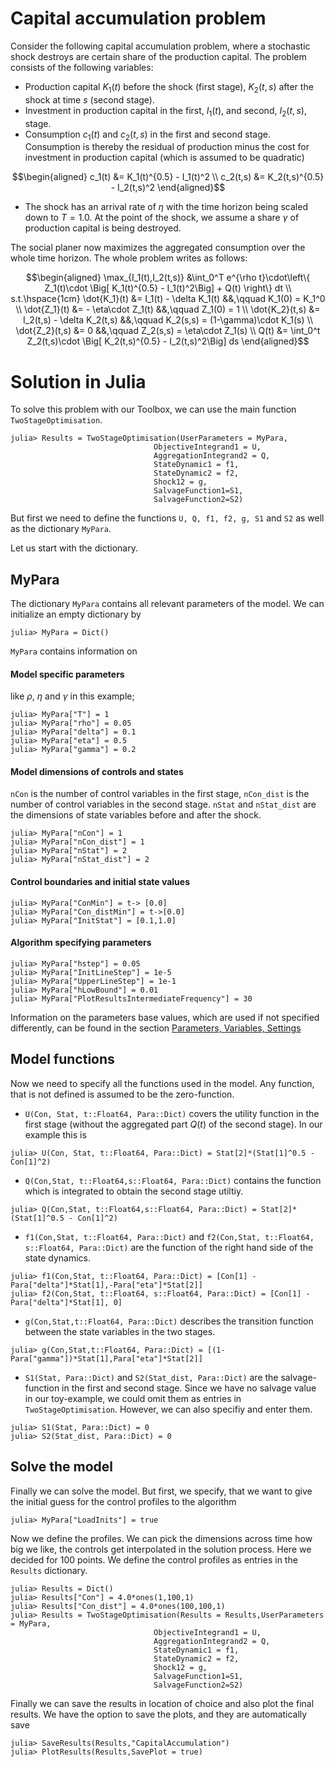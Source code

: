 # Capital accumulation problem

Consider the following capital accumulation problem, where a stochastic shock destroys are certain share of the production capital. The problem consists of the following variables:

- Production capital $K_1(t)$ before the shock (first stage), $K_2(t,s)$ after the shock at time $s$ (second stage).
- Investment in production capital in the first, $I_1(t)$, and second, $I_2(t,s)$, stage.
- Consumption $c_1(t)$ and $c_2(t,s)$ in the first and second stage. Consumption is thereby the residual of production minus the cost for investment in production capital (which is assumed to be quadratic)

```math
\begin{aligned}
c_1(t) &= K_1(t)^{0.5} - I_1(t)^2 \\
c_2(t,s) &= K_2(t,s)^{0.5} - I_2(t,s)^2
\end{aligned}
```

- The shock has an arrival rate of $\eta$ with the time horizon being scaled down to $T=1.0$. At the point of the shock, we assume a share $\gamma$ of production capital is being destroyed.

The social planer now maximizes the aggregated consumption over the whole time horizon. The whole problem writes as follows:

```math
\begin{aligned}
\max_{I_1(t),I_2(t,s)} &\int_0^T e^{\rho t}\cdot\left\{ Z_1(t)\cdot \Big[ K_1(t)^{0.5} - I_1(t)^2\Big] + Q(t) \right\} dt \\
s.t.\hspace{1cm} \dot{K_1}(t) &= I_1(t) - \delta K_1(t) &&,\qquad K_1(0) = K_1^0 \\
\dot{Z_1}(t) &= - \eta\cdot Z_1(t)                      &&,\qquad Z_1(0) = 1 \\
\dot{K_2}(t,s) &= I_2(t,s) - \delta K_2(t,s)            &&,\qquad K_2(s,s) = (1-\gamma)\cdot K_1(s) \\
\dot{Z_2}(t,s) &= 0                                     &&,\qquad Z_2(s,s) = \eta\cdot Z_1(s) \\
Q(t) &= \int_0^t Z_2(t,s)\cdot \Big[ K_2(t,s)^{0.5} - I_2(t,s)^2\Big] ds
\end{aligned}
```

# Solution in Julia

To solve this problem with our Toolbox, we can use the main function ```TwoStageOptimisation```.

```julia-repl
julia> Results = TwoStageOptimisation(UserParameters = MyPara,
                                ObjectiveIntegrand1 = U, 
                                AggregationIntegrand2 = Q,
                                StateDynamic1 = f1,
                                StateDynamic2 = f2, 
                                Shock12 = g,
                                SalvageFunction1=S1,
                                SalvageFunction2=S2)
```

But first we need to define the functions ```U, Q, f1, f2, g, S1``` and ```S2``` as well as the dictionary ```MyPara```.

Let us start with the dictionary.

## MyPara

The dictionary ```MyPara``` contains all relevant parameters of the model. We can initialize an empty dictionary by
```julia-repl
julia> MyPara = Dict()
```
```MyPara``` contains information on

#### Model specific parameters

like $\rho$, $\eta$ and $\gamma$ in this example;
```julia-repl
julia> MyPara["T"] = 1
julia> MyPara["rho"] = 0.05
julia> MyPara["delta"] = 0.1
julia> MyPara["eta"] = 0.5
julia> MyPara["gamma"] = 0.2
```
#### Model dimensions of controls and states

```nCon``` is the number of control variables in the first stage, ```nCon_dist``` is the number of control variables in the second stage. ```nStat``` and ```nStat_dist``` are the dimensions of state variables before and after the shock.

```julia-repl
julia> MyPara["nCon"] = 1
julia> MyPara["nCon_dist"] = 1
julia> MyPara["nStat"] = 2
julia> MyPara["nStat_dist"] = 2
```
#### Control boundaries and initial state values

```julia-repl
julia> MyPara["ConMin"] = t-> [0.0]
julia> MyPara["Con_distMin"] = t->[0.0]
julia> MyPara["InitStat"] = [0.1,1.0]
```

#### Algorithm specifying parameters

```julia-repl
julia> MyPara["hstep"] = 0.05
julia> MyPara["InitLineStep"] = 1e-5
julia> MyPara["UpperLineStep"] = 1e-1
julia> MyPara["hLowBound"] = 0.01
julia> MyPara["PlotResultsIntermediateFrequency"] = 30
```

Information on the parameters base values, which are used if not specified differently, can be found in the section [Parameters, Variables, Settings](../Functions/ParametersVariablesSettings.md)

## Model functions

Now we need to specify all the functions used in the model. Any function, that is not defined is assumed to be the zero-function.

* ```U(Con, Stat, t::Float64, Para::Dict)``` covers the utility function in the first stage (without the aggregated part $Q(t)$ of the second stage). In our example this is 
```julia-repl
julia> U(Con, Stat, t::Float64, Para::Dict) = Stat[2]*(Stat[1]^0.5 - Con[1]^2)
```

* ```Q(Con,Stat, t::Float64,s::Float64, Para::Dict)``` contains the function which is integrated to obtain the second stage utiltiy.
```julia-repl
julia> Q(Con,Stat, t::Float64,s::Float64, Para::Dict) = Stat[2]*(Stat[1]^0.5 - Con[1]^2)
```

* ```f1(Con,Stat, t::Float64, Para::Dict)``` and ```f2(Con,Stat, t::Float64, s::Float64, Para::Dict)``` are the function of the right hand side of the state dynamics.
```julia-repl
julia> f1(Con,Stat, t::Float64, Para::Dict) = [Con[1] - Para["delta"]*Stat[1],-Para["eta"]*Stat[2]]
julia> f2(Con,Stat, t::Float64, s::Float64, Para::Dict) = [Con[1] - Para["delta"]*Stat[1], 0]
```

* ```g(Con,Stat,t::Float64, Para::Dict)``` describes the transition function between the state variables in the two stages.
```julia-repl
julia> g(Con,Stat,t::Float64, Para::Dict) = [(1-Para["gamma"])*Stat[1],Para["eta"]*Stat[2]]
```

* ```S1(Stat, Para::Dict)``` and ```S2(Stat_dist, Para::Dict)``` are the salvage-function in the first and second stage. Since we have no salvage value in our toy-example, we could omit them as entries in ```TwoStageOptimisation```. However, we can also specifiy and enter them.
```julia-repl
julia> S1(Stat, Para::Dict) = 0
julia> S2(Stat_dist, Para::Dict) = 0
```

## Solve the model

Finally we can solve the model. But first, we specify, that we want to give the initial guess for the control profiles to the algorithm
```julia-repl
julia> MyPara["LoadInits"] = true
```

Now we define the profiles. We can pick the dimensions across time how big we like, the controls get interpolated in the solution process. Here we decided for 100 points. We define the control profiles as entries in the ```Results``` dictionary.

```julia-repl
julia> Results = Dict()
julia> Results["Con"] = 4.0*ones(1,100,1)
julia> Results["Con_dist"] = 4.0*ones(100,100,1)
julia> Results = TwoStageOptimisation(Results = Results,UserParameters = MyPara,
                                ObjectiveIntegrand1 = U, 
                                AggregationIntegrand2 = Q,
                                StateDynamic1 = f1,
                                StateDynamic2 = f2, 
                                Shock12 = g,
                                SalvageFunction1=S1,
                                SalvageFunction2=S2)
```

Finally we can save the results in location of choice and also plot the final results. We have the option to save the plots, and they are automatically save

```julia-repl
julia> SaveResults(Results,"CapitalAccumulation")
julia> PlotResults(Results,SavePlot = true)
```